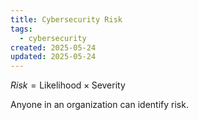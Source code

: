```yaml
---
title: Cybersecurity Risk
tags:
  - cybersecurity
created: 2025-05-24
updated: 2025-05-24
---
```


$Risk = \text{Likelihood} \times \text{Severity}$

Anyone in an organization can identify risk.